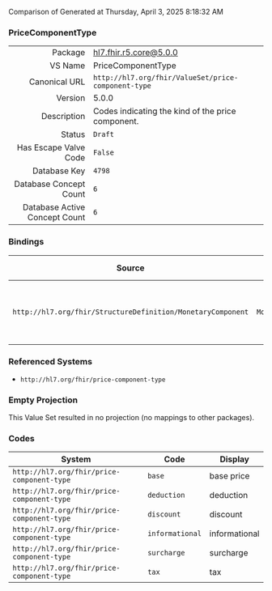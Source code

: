Comparison of 
Generated at Thursday, April 3, 2025 8:18:32 AM

### PriceComponentType

|      |     |
| ---: | --- |
| Package | hl7.fhir.r5.core@5.0.0 |
| VS Name | PriceComponentType |
| Canonical URL | `http://hl7.org/fhir/ValueSet/price-component-type` |
| Version | 5.0.0 |
| Description | Codes indicating the kind of the price component. |
| Status | `Draft` |
| Has Escape Valve Code | `False` |
| Database Key | `4798` |
| Database Concept Count | `6` |
| Database Active Concept Count | `6` |
### Bindings

| Source | Element | Binding | Strength | Element Short |
| ------ | ------- | ------- | -------- | ------------- |
| `http://hl7.org/fhir/StructureDefinition/MonetaryComponent` | `MonetaryComponent.type` | `http://hl7.org/fhir/ValueSet/price-component-type\|5.0.0` | `Required` | base \| surcharge \| deduction \| discount \| tax \| informational |

### Referenced Systems

* `http://hl7.org/fhir/price-component-type`
### Empty Projection

This Value Set resulted in no projection (no mappings to other packages).

### Codes

| System | Code | Display |
| ------ | ---- | ------- |
| `http://hl7.org/fhir/price-component-type` | `base` | base price |
| `http://hl7.org/fhir/price-component-type` | `deduction` | deduction |
| `http://hl7.org/fhir/price-component-type` | `discount` | discount |
| `http://hl7.org/fhir/price-component-type` | `informational` | informational |
| `http://hl7.org/fhir/price-component-type` | `surcharge` | surcharge |
| `http://hl7.org/fhir/price-component-type` | `tax` | tax |
